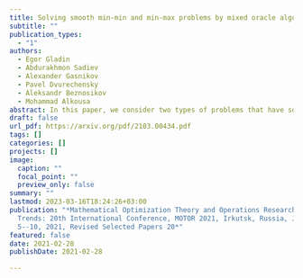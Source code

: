 ```yaml
---
title: Solving smooth min-min and min-max problems by mixed oracle algorithms
subtitle: ""
publication_types:
  - "1"
authors:
  - Egor Gladin
  - Abdurakhmon Sadiev
  - Alexander Gasnikov
  - Pavel Dvurechensky
  - Aleksandr Beznosikov
  - Mohammad Alkousa
abstract: In this paper, we consider two types of problems that have some similarity in their structure, namely, min-min problems and min-max saddle-point problems. Our approach is based on considering the outer minimization problem as a minimization problem with an inexact oracle. This inexact oracle is calculated via an inexact solution of the inner problem, which is either minimization or maximization problem. Our main assumption is that the available oracle is mixed: it is 
draft: false
url_pdf: https://arxiv.org/pdf/2103.00434.pdf
tags: []
categories: []
projects: []
image:
  caption: ""
  focal_point: ""
  preview_only: false
summary: ""
lastmod: 2023-03-16T18:24:26+03:00
publication: "*Mathematical Optimization Theory and Operations Research: Recent
  Trends: 20th International Conference, MOTOR 2021, Irkutsk, Russia, July
  5--10, 2021, Revised Selected Papers 20*"
featured: false
date: 2021-02-28
publishDate: 2021-02-28

---
```


